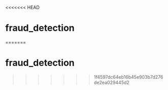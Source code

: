 <<<<<<< HEAD
# fraud_detection
=======
# fraud_detection
>>>>>>> 1f4597dc64eb16b45e903b7d276de2ea029445d2
